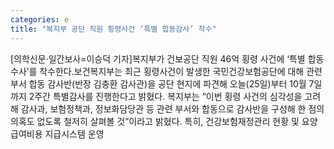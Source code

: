 ```yaml
---
categories: e
title: "복지부 공단 직원 횡령사건 ‘특별 합동감사’ 착수"
---
```

[의학신문·일간보사=이승덕 기자]복지부가 건보공단 직원 46억 횡령 사건에 ‘특별 합동수사’를 착수한다.보건복지부는 최근 횡령사건이 발생한 국민건강보험공단에 대해 관련 부서 합동 감사반(반장 김충환 감사관)을 공단 현지에 파견해 오늘(25일)부터 10월 7일까지 2주간 특별감사를 진행한다고 밝혔다. 복지부는 “이번 횡령 사건의 심각성을 고려해 감사과, 보험정책과, 정보화담당관 등 관련 부서와 합동으로 감사반을 구성해 한 점의 의혹도 없도록 철저히 살펴볼 것”이라고 밝혔다. 특히, 건강보험재정관리 현황 및 요양급여비용 지급시스템 운영